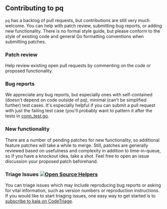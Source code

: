 ## Contributing to pq

`pq` has a backlog of pull requests, but contributions are still very
much welcome. You can help with patch review, submitting bug reports,
or adding new functionality. There is no formal style guide, but
please conform to the style of existing code and general Go formatting
conventions when submitting patches.

### Patch review

Help review existing open pull requests by commenting on the code or
proposed functionality.

### Bug reports

We appreciate any bug reports, but especially ones with self-contained
(doesn't depend on code outside of pq), minimal (can't be simplified
further) test cases. It's especially helpful if you can submit a pull
request with just the failing test case (you'll probably want to
pattern it after the tests in
[conn_test.go](https://github.com/lib/pq/blob/master/conn_test.go).

### New functionality

There are a number of pending patches for new functionality, so
additional feature patches will take a while to merge. Still, patches
are generally reviewed based on usefulness and complexity in addition
to time-in-queue, so if you have a knockout idea, take a shot. Feel
free to open an issue discussion your proposed patch beforehand.

### Triage Issues [![Open Source Helpers](https://www.codetriage.com/ajvb/kala/badges/users.svg)](https://www.codetriage.com/ajvb/kala)

You can triage issues which may include reproducing bug reports or asking for vital information, such as version numbers or reproduction instructions. If you would like to start triaging issues, one easy way to get started is to [subscribe to kala on CodeTriage](https://www.codetriage.com/ajvb/kala).
